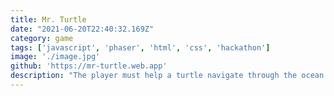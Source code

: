 ```yaml
---
title: Mr. Turtle
date: "2021-06-20T22:40:32.169Z"
category: game
tags: ['javascript', 'phaser', 'html', 'css', 'hackathon']
image: './image.jpg'
github: 'https://mr-turtle.web.app'
description: "The player must help a turtle navigate through the ocean and collect plastic bags to return them to a diver. Along the way, the player can pop bubbles to earn bonus points and learn a fact about plastic pollution in the ocean."
---
```

